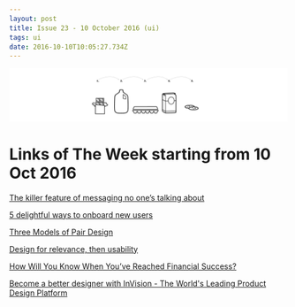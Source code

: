 ```yaml
---
layout: post
title: Issue 23 - 10 October 2016 (ui)
tags: ui
date: 2016-10-10T10:05:27.734Z
---
```

![The killer feature of messaging no one’s talking about](/assets/uploads/issue-23.png "The killer feature of messaging no one’s talking about")

# Links of The Week starting from 10 Oct 2016

<a href="https://blog.intercom.com/killer-feature-messaging-no-ones-talking/"  target="_blank">The killer feature of messaging no one’s talking about</a>

<a href="http://blog.invisionapp.com/ways-to-onboard-new-users/" target="_blank">5 delightful ways to onboard new users</a>

<a href="https://uxdesign.cc/three-models-of-pair-design-f75e3b29a51a#.1r3mp46ow" target="_blank">Three Models of Pair Design</a>

<a href="http://blog.invisionapp.com/product-design-relevance-usability" target="_blank">Design for relevance, then usability</a>

<a href="http://www.smartpassiveincome.com/how-will-you-know-when-youve-reached-financial-success/" target="_blank">How Will You Know When You’ve Reached Financial Success?</a>

<a href="https://www.invisionapp.com/" target="_blank">Become a better designer with InVision - The World's Leading Product Design Platform</a>